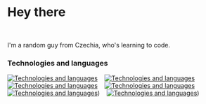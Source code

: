 Hey there
===================================================================================================================================================================

<br/>

I'm a random guy from Czechia, who's learning to code.

### Technologies and languages

[![Technologies and languages](https://skillicons.dev/icons?i=html,css)](/) &nbsp;&nbsp; [![Technologies and languages](https://skillicons.dev/icons?i=js,ts)](/) &nbsp;&nbsp; [![Technologies and languages](https://skillicons.dev/icons?i=react,svelte)](/) &nbsp;&nbsp; [![Technologies and languages](https://skillicons.dev/icons?i=py)](/) &nbsp;&nbsp; [![Technologies and languages](https://skillicons.dev/icons?i=git,firebase)](/)) &nbsp;&nbsp; [![Technologies and languages](https://skillicons.dev/icons?i=supabase)](/))
<br/>
